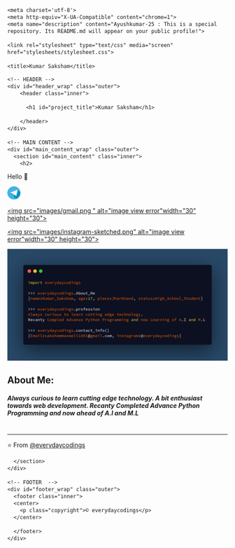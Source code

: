 <!DOCTYPE html>
<html>

  <head>
    <!-- Global site tag (gtag.js) - Google Analytics -->
<script async src="https://www.googletagmanager.com/gtag/js?id=UA-172652577-1"></script>
<script>
  window.dataLayer = window.dataLayer || [];
  function gtag(){dataLayer.push(arguments);}
  gtag('js', new Date());

  gtag('config', 'UA-172652577-1');
</script>

    <meta charset='utf-8'>
    <meta http-equiv="X-UA-Compatible" content="chrome=1">
    <meta name="description" content="Ayushkumar-25 : This is a special repository. Its README.md will appear on your public profile!">

    <link rel="stylesheet" type="text/css" media="screen" href="stylesheets/stylesheet.css">

    <title>Kumar Saksham</title>
  </head>

  <body>

    <!-- HEADER -->
    <div id="header_wrap" class="outer">
        <header class="inner">

          <h1 id="project_title">Kumar Saksham</h1>
         
        </header>
    </div>

    <!-- MAIN CONTENT -->
    <div id="main_content_wrap" class="outer">
      <section id="main_content" class="inner">
        <h2>
<a id="नमस्ते-" class="anchor" href="#%E0%A4%A8%E0%A4%AE%E0%A4%B8%E0%A5%8D%E0%A4%A4%E0%A5%87-" aria-hidden="true"><span aria-hidden="true" class="octicon octicon-link"></span></a>Hello <g-emoji class="g-emoji" alias="pray" fallback-src="https://github.githubassets.com/images/icons/emoji/unicode/1f64f.png">🙏</g-emoji>
</h2>
<p><a href="https://t.me/everydaycodings1" target="_black"><img src="images/telegram.png " alt="image view error"width="30" height="30"></a>

<a href="sakshammaxwell1891@gmail.com" target="_black"><img src="images/gmail.png " alt="image view error"width="30" height="30"> </a>

<a href="https://instagram.com/everydaycodings" target="_black"><img src="images/instagram-sketched.png" alt="image view error"width="30" height="30"></a>
<p><img src="aboutMe.png" alt="image view error"></p>
<h2>
<a id="about-me" class="anchor" href="" aria-hidden="true"><span aria-hidden="true" class="octicon octicon-link"></span></a>About Me:</h2>
<h5>
<a id="always-curious-to-learn-cutting-edge-technology-a-bit-enthusiast-towards-web-development-competitive-coding-and-motor-sports-boost-my-adrenaline--" class="anchor" href="#always-curious-to-learn-cutting-edge-technology-a-bit-enthusiast-towards-web-development-competitive-coding-and-motor-sports-boost-my-adrenaline--" aria-hidden="true"><span aria-hidden="true" class="octicon octicon-link"></span></a>Always curious to learn cutting edge technology. A bit enthusiast towards web development. Recanty Completed Advance Python Programming and now ahead of A.I and M.L
<br> <br>
</h5>

<hr>
<p><g-emoji class="g-emoji" alias="star" fallback-src="https://github.githubassets.com/images/icons/emoji/unicode/2b50.png">⭐️</g-emoji> From <a href="https://github.com/everydaycodings" target="_blank">@everydaycodings</a></p>


      </section>
    </div>

    <!-- FOOTER  -->
    <div id="footer_wrap" class="outer">
      <footer class="inner">
      <center>
        <p class="copyright">© everydaycodings</p>
      </center>
 
      </footer>
    </div>
      
    

  </body>
</html>
